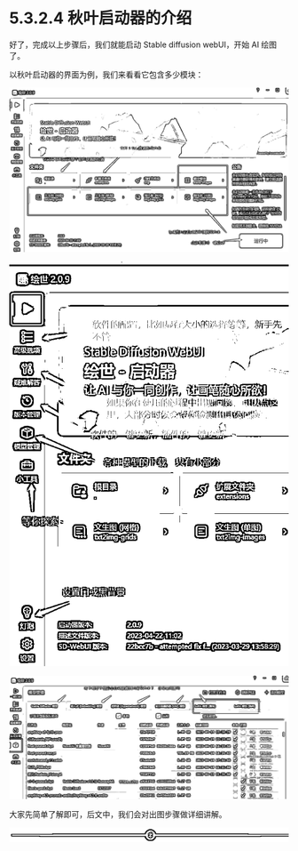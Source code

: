 # 5.3.2.4 秋叶启动器的介绍

好了，完成以上步骤后，我们就能启动 Stable diffusion webUI，开始 AI 绘图了。

以秋叶启动器的界面为例，我们来看看它包含多少模块：

![](img/1998f8e900578624fa4caaea002f38e0.png)

![](img/cb55407e60b580630618607f47cc09ee.png)

![](img/f0b17005197d67af96a6f1088f094090.png)

大家先简单了解即可，后文中，我们会对出图步骤做详细讲解。

![](img/e12d1c8b9f4ffdf6c4edf913cceed533.png)
